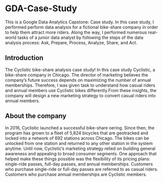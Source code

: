 # GDA-Case-Study
This is a Google Data Analytics Capstone: Case study. In this case study, I performed perform data analysis for a fictional bike-share company in order to help them attract more riders. Along the way, I performed numerous real-world tasks of a junior data analyst by following the steps of the data analysis process: Ask, Prepare, Process, Analyze, Share, and Act.
## Introduction 
The Cyclistic bike-share analysis case study! In this case study Cyclistic, a bike-share company in Chicago. The director of marketing believes the company’s future success depends on maximizing the number of annual memberships. Therefore, I was given task to understand how casual riders and annual members use Cyclistic bikes differently.From these insights, the company will design a new marketing strategy to convert casual riders into annual members.
## About the company
In 2016, Cyclistic launched a successful bike-share oering. Since then, the program has grown to a fleet of 5,824 bicycles that are geotracked and locked into a network of 692 stations across Chicago. The bikes can be unlocked from one station and returned to any other station in the system anytime. Until now, Cyclistic’s marketing strategy relied on building general awareness and appealing to broad consumer segments. One approach that helped make these things possible was the flexibility of its pricing plans: single-ride passes, full-day passes, and annual memberships. Customers who purchase single-ride or full-day passes are referred to as casual riders. Customers who purchase annual memberships are Cyclistic members.
